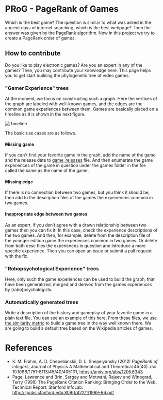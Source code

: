# PRoG - PageRank of Games
Which is the best game? The question is similar to what was asked in the ancient days of internet searching, which is the best webpage?
Then the answer was given by the PageRank algorithm.
Now in this project we try to create a PageRank order of games.

## How to contribute
Do you like to play electronic games? Are you an expert in any of the games?
Then, you may contribute your knowledge here. This page helps you to get start building the phylogenetic tree of video games.

### "Gamer Experience" trees
At the moment, we focus on constructing such a graph. 
Here the vertices of the graph are labeled with well-known games,  and the edges are the common game experiences between them.
Games are basically placed on a timeline as it is shown in the next figure.

![Timeline](https://github.com/nbatfai/PRoG/blob/main/initial_hack/timeline.png?raw=true)

The basic use cases are as follows.

#### Missing game
If you can't find your favorite game in the graph, add the name of the game and the release date to [game_releases](https://github.com/nbatfai/PRoG/blob/main/initial_hack/game_releases) file. And then enumerate the game experiences of the game in question under the games folder in the file called the same as the name of the game.

#### Missing edge
If there is no connection between two games, but you think it should be, then add to the description files of the games the experiences common in two games.

#### Inappropriate edge between two games
As an expert, if you don’t agree with a drawn relationship between two games then you can fix it. In this case, check the experience descriptions of the two games. And then, for example, delete from the description file of the younger edition game the experiences common in two games. Or delete from both desc files the experiences in question and introduce a more specific experience. Then you can open an issue or submit a pull request with the fix.

### "Robopsychological Experience" trees
Here, only such the game experiences can be used to build the graph, that have been generalized, merged and derived from the games experiences by (robo)psychologists.

### Automatically generated trees
Write a description of the history and gameplay of your favorite game in a plain text file. You can see an example of this here. From these files, we use [the similarity metric](https://arxiv.org/pdf/cs/0111054.pdf) to build a game tree in the way well known there. We are going to build a default tree based on the Wikipedia articles of games.

# References
- K. M. Frahm, A. D. Chepelianskii, D. L. Shepelyansky (2012) *PageRank of integers*, Journal of Physics A Mathematical and Theoretical 45(40). doi: 10.1088/1751-8113/45/40/405101, https://arxiv.org/abs/1205.6343
- Page, Lawrence and Brin, Sergey and Motwani, Rajeev and Winograd, Terry (1999) The PageRank Citation Ranking: Bringing Order to the Web. Technical Report. Stanford InfoLab. http://ilpubs.stanford.edu:8090/422/1/1999-66.pdf

